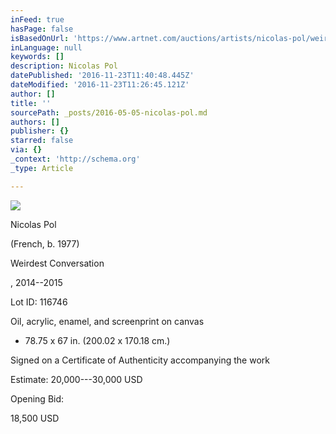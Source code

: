 ```yaml
---
inFeed: true
hasPage: false
isBasedOnUrl: 'https://www.artnet.com/auctions/artists/nicolas-pol/weirdest-conversation'
inLanguage: null
keywords: []
description: Nicolas Pol
datePublished: '2016-11-23T11:40:48.445Z'
dateModified: '2016-11-23T11:26:45.121Z'
author: []
title: ''
sourcePath: _posts/2016-05-05-nicolas-pol.md
authors: []
publisher: {}
starred: false
via: {}
_context: 'http://schema.org'
_type: Article

---
```

![](https://the-grid-user-content.s3-us-west-2.amazonaws.com/003095e7-9b0c-4e6c-9f1c-6d1633ee1fb7.jpg)

Nicolas Pol

(French, b. 1977)

Weirdest Conversation

, 2014--2015

Lot ID: 116746

Oil, acrylic, enamel, and screenprint on canvas

* 78.75 x 67 in. (200.02 x 170.18 cm.)

Signed on a Certificate of Authenticity accompanying the work

Estimate: 20,000---30,000 USD

Opening Bid:

18,500 USD